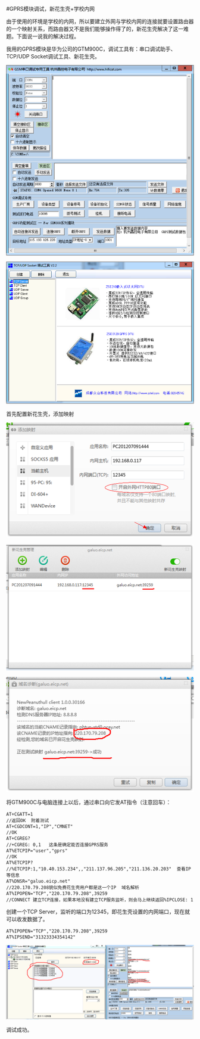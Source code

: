 #GPRS模块调试，新花生壳+学校内网

由于使用的环境是学校的内网，所以要建立外网与学校内网的连接就要设置路由器的一个映射关系，而路由器又不是我们能够操作得了的，新花生壳解决了这一难题。下面说一说我的解决过程。
　　

我用的GPRS模块是华为公司的GTM900C，调试工具有：串口调试助手、TCP/UDP Socket调试工具、新花生壳。

![](../Image/192025068817512.png)

![](../Image/192026247566355.png)


首先配置新花生壳，添加映射

![](../Image/192031495374699.png)

![](../Image/192034008343587.png)

![](../Image/192035257403980.png)

将GTM900C与电脑连接上以后，通过串口向它发AT指令（注意回车）：

	AT+CGATT=1
	//返回OK  附着测试
	AT+CGDCONT=1,"IP","CMNET"
	//OK  
	AT+CGREG?
	//+CGREG: 0,1   这条是确定能否连接GPRS服务
	AT%ETCPIP="user","gprs"
	//OK
	AT%ETCPIP?
	//%ETCPIP:1,"10.40.153.234",,"211.137.96.205","211.136.20.203"  查看IP等信息
	AT%DNSR="galuo.eicp.net"
	//220.170.79.208貌似免费花生壳用户都是这一个IP  域名解析
	AT%IPOPEN="TCP","220.170.79.208",39259
	//CONNECT 建立TCP连接，如果本地没有建立TCP服务监听，则会马上继续返回%IPCLOSE: 1

创建一个TCP Server，监听的端口为12345，即花生壳设置的内网端口，现在就可以收发数据了。
	
	AT%IPOPEN="TCP","220.170.79.208",39259	
	AT%IPSEND="31323334354142"

![](../Image/192112574905791.png)


调试成功。

